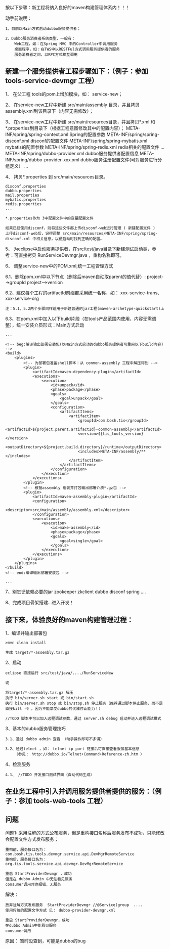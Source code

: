
按以下步骤：新工程将纳入良好的maven构建管理体系内！！！

动手前说明：

	1、目前以Main方式启动dubbo服务提供者；
	
	2、Dubbo服务消费者系统类型，一般有：
		Web工程，如：在Spring MVC 中的Controller中调用服务
		桌面程序，如：在TWS中以RESTFul方式调用服务提供者的服务
		服务消费者之间，以RPC方式相互调用
	
	
## 新建一个服务提供者工程步骤如下：（例子：参加 tools-service-devmgr 工程）

1、 在父工程 tools的pom上增加模块，如： service-new；

2、 在service-new工程中新建 src/main/assembly 目录，并且拷贝 assembly.xml到该目录下（内容无需修改）；

3、 在service-new工程中新建 src/main/resources目录，并且拷贝*.xml 和 *.properties到目录下（根据工程意图修改其中的配置内容）；
	META-INF/spring/spring-context.xml Spring的配置参数
	META-INF/spring/spring-disconf.xml disconf的配置文件
	META-INF/spring/spring-mybatis.xml mybatis的配置参数
	META-INF/spring/spring-redis.xml redis相关的配置文件
	...
	META-INF/spring/dubbo-provider.xml dubbo服务提供者配置信息
	META-INF/spring/dubbo-provider-xxx.xml dubbo服务注册配置文件(可对服务进行分组定义）
	...
	
4、 拷贝*.properties 到 src/main/resources目录。
	
	disconf.properties
	dubbo.properties
	mail.properties
	mybatis.properties
	redis.properties
	...
	
	*.properties作为 3中配置文件中的变量配置文件
	
	如果已经使用disconf，则将这些文件都上传disconf-web进行管理 ( 新建配置文件 )
	上传disconf-web后，记得调整 src/main/resources/META-INF/spring/spring-disconf.xml 中相关信息，以便启动时找到正确的配置。
	
5、 	为eclipse中启动服务提供者，在src/test/java目录下新建测试启动类，参考：可直接拷贝 RunServiceDevmgr.java ，重构名称即可。

6、 调整service-new中的POM.xml,统一工程管理方式

6.1、删除pom.xml中以下节点（删除后maven自动取parent的值代替）:
	project-->groupId
	project-->version
	
6.2、建议每个工程的artifactId前缀都采用统一名称，如： xxx-service-trans、xxx-service-org
	
	注：5.1、5.2两个步骤同样适用于新建普通的jar工程(maven-archetype-quickstart)上

6.3、在pom.xml中加入以下build片段（在tools产品范围内使用，内容无需调整），统一安装介质形式：Main方式启动
	
	...
	
	<!-- beg:编译输出部署安装包(以Main方式启动的dubbo服务提供者可重用以下build内容) -->
	<build>
		<plugins>
			<!-- 为部署包准备shell脚本：从 common-assembly 工程中解压得到 -->
			<plugin>
				<artifactId>maven-dependency-plugin</artifactId>
				<executions>
					<execution>
						<id>unpack</id>
						<phase>package</phase>
						<goals>
							<goal>unpack</goal>
						</goals>
						<configuration>
							<artifactItems>
								<artifactItem>
									<groupId>com.bosh.tis</groupId>
									<artifactId>${project.parent.artifactId}-common-assembly</artifactId>
									<version>${tis_tools_version}</version>
									<outputDirectory>${project.build.directory}/runtime</outputDirectory>
									<includes>META-INF/assembly/**</includes>
								</artifactItem>
							</artifactItems>
						</configuration>
					</execution>
				</executions>
			</plugin>
			<!-- 根据assembly 组装并打包输出部署介质*.gz包 -->
			<plugin>
				<artifactId>maven-assembly-plugin</artifactId>
				<configuration>
					<descriptor>src/main/assembly/assembly.xml</descriptor>
				</configuration>
				<executions>
					<execution>
						<id>make-assembly</id>
						<phase>package</phase>
						<goals>
							<goal>single</goal>
						</goals>
					</execution>
				</executions>
			</plugin>
		</plugins>
	</build>
	<!-- end:编译输出部署安装包 -->
	
	...

7、别忘记依赖必要的jar
	zookeeper
	zkclient
	dubbo
	disconf
	spring
	....
	
8、完成项目骨架搭建...进入开发！

## 接下来，体验良好的maven构建管理过程：

1、编译并输出部署包
	
	>mvn clean install 
	
	生成 target/*-assembly.tar.gz
	

2、启动
	
	eclipse 直接运行 src/test/java/..../RunServiceNew
	
	或
	
	将target/*-assembly.tar.gz 解压
	执行 bin/server.sh start 或 bin/start.sh
	执行 bin/server.sh stop 或 bin/stop.sh 停止服务（推荐通过脚本停止服务，而不是直接kill -9 ，因为不能享受dubbo的优雅停止能力！）
	
	//TODO 脚本中可以加入远程调试参数，通过 server.sh debug 启动并进入远程调试模式

3、基本的dubbo服务管理技巧
	
	3.1、通过 dubbo admin 查看 （动手操作即可不多讲）
	
	3.2、通过telnet ，如： telnet ip port 链接后可直接查看服务基本信息 
		（参见： http://dubbo.io/Telnet+Command+Reference-zh.htm ）

4、检测服务
	
	4.1、 //TODO 开发接口测试界面（自动代码生成）
	
	
## 在业务工程中引入并调用服务提供者提供的服务：（例子：参加 tools-web-tools 工程）


## 问题

问题1: 采用注解的方式公布服务，但是重构接口名称后服务发布不成功，只能修改会配置文件方式发布服务；
	
	重构前，服务接口名为： com.bosh.tis.tools.devmgr.service.api.DevMgrRemoteService
	重构后，服务接口名为： org.tis.tools.service.api.devmgr.DevMgrRemoteService
	
	重启 StartProviderDevmgr ，成功
	但是在 dubbo Admin 中无法看见服务
	consumer调用时也报错，无服务
	
解决：
	
	放弃注解方式发布服务  StartProviderDevmgr //@Service(group  ....
	使用传统的配置文件方式 见： dubbo-provider-devmgr.xml
	
	重启 StartProviderDevmgr，成功
	在dubbo Admin中能看见服务
	consumer调用
	
原因：
	暂时没查到，可能是dubbo的bug


	
	
	
	
	